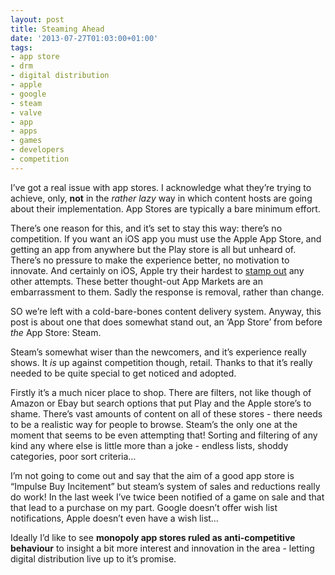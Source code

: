 ```yaml
---
layout: post
title: Steaming Ahead
date: '2013-07-27T01:03:00+01:00'
tags:
- app store
- drm
- digital distribution
- apple
- google
- steam
- valve
- app
- apps
- games
- developers
- competition
---
```


I’ve got a real issue with app stores. I acknowledge what they’re trying to achieve, only, **not** in the _rather lazy_ way in which content hosts are going about their implementation. App Stores are typically a bare minimum effort.

There’s one reason for this, and it’s set to stay this way: there’s no competition. If you want an iOS app you must use the Apple App Store, and getting an app from anywhere but the Play store is all but unheard of. There’s no pressure to make the experience better, no motivation to innovate. And certainly on iOS, Apple try their hardest to [stamp out](http://news.cnet.com/8301-13579_3-57579631-37/appgratis-tries-petition-to-shame-apple-on-app-removal/) any other attempts. These better thought-out App Markets are an embarrassment to them. Sadly the response is removal, rather than change.

SO we’re left with a cold-bare-bones content delivery system. Anyway, this post is about one that does somewhat stand out, an ‘App Store’ from before _the_ App Store: Steam.

Steam’s somewhat wiser than the newcomers, and it’s experience really shows. It _is_ up against competition though, retail. Thanks to that it’s really needed to be quite special to get noticed and adopted.

Firstly it’s a much nicer place to shop. There are filters, not like though of Amazon or Ebay but search options that put Play and the Apple store’s to shame. There’s vast amounts of content on all of these stores - there needs to be a realistic way for people to browse. Steam’s the only one at the moment that seems to be even attempting that! Sorting and filtering of any kind any where else is little more than a joke - endless lists, shoddy categories, poor sort criteria…

I’m not going to come out and say that the aim of a good app store is “Impulse Buy Incitement” but steam’s system of sales and reductions really do work! In the last week I’ve twice been notified of a game on sale and that that lead to a purchase on my part. Google doesn’t offer wish list notifications, Apple doesn’t even have a wish list…

Ideally I’d like to see **monopoly app stores ruled as anti-competitive behaviour** to insight a bit more interest and innovation in the area - letting digital distribution live up to it’s promise.
